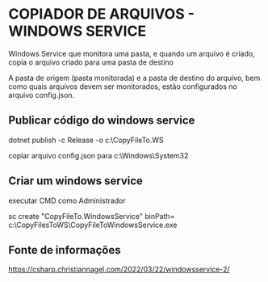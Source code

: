 # COPIADOR DE ARQUIVOS - WINDOWS SERVICE
Windows Service que monitora uma pasta, e quando um arquivo é criado, copia o arquivo criado para uma pasta de destino

A pasta de origem (pasta monitorada) e a pasta de destino do arquivo, bem como quais arquivos devem ser monitorados, estão configurados no arquivo config.json.


## Publicar código do windows service
dotnet publish -c Release -o c:\CopyFileTo.WS

copiar arquivo config.json para c:\Windows\System32

## Criar um windows service
executar CMD como Administrador

sc create "CopyFileTo.WindowsService" binPath= c:\CopyFilesToWS\CopyFileToWindowsService.exe


## Fonte de informações
https://csharp.christiannagel.com/2022/03/22/windowsservice-2/

